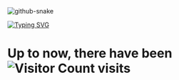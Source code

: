 <!-- snake -->
<picture>
  <source media="(prefers-color-scheme: dark)" srcset="https://github.com/xingwangzhe/xingwangzhe/blob/output/github-snake-dark.svg" />
  <source media="(prefers-color-scheme: light)" srcset="https://github.com/xingwangzhe/xingwangzhe/blob/output/github-snake.svg" />
  <img alt="github-snake" src="github-snake.svg" />
</picture>

[![Typing SVG](https://readme-typing-svg.demolab.com/?lines=ermm...;My+Name+is+lldkr;could+you+just+stop+that?&center=true&font=Lato&size=32&color=008000)](https://git.io/typing-svg)

# Up to now, there have been ![Visitor Count](https://komarev.com/ghpvc/?username=laoliandekeren&label=Visits&color=green) visits

